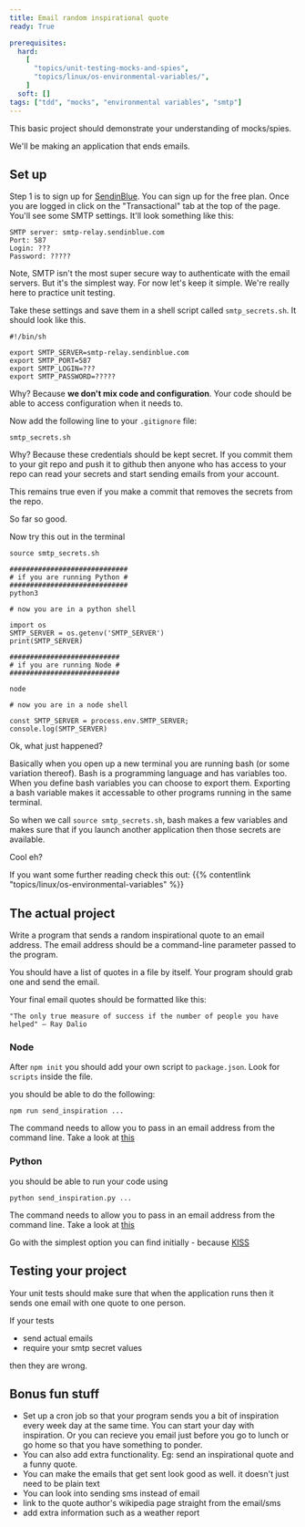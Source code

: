 ```yaml
---
title: Email random inspirational quote
ready: True

prerequisites:
  hard:
    [
      "topics/unit-testing-mocks-and-spies",
      "topics/linux/os-environmental-variables/",
    ]
  soft: []
tags: ["tdd", "mocks", "environmental variables", "smtp"]
---
```


This basic project should demonstrate your understanding of mocks/spies.

We'll be making an application that ends emails.

## Set up

Step 1 is to sign up for [SendinBlue](https://www.sendinblue.com/). You can sign up for the free plan. Once you are logged in click on the "Transactional" tab at the top of the page. You'll see some SMTP settings. It'll look something like this:

```
SMTP server: smtp-relay.sendinblue.com
Port: 587
Login: ???
Password: ?????
```

Note, SMTP isn't the most super secure way to authenticate with the email servers. But it's the simplest way. For now let's keep it simple. We're really here to practice unit testing.

Take these settings and save them in a shell script called `smtp_secrets.sh`. It should look like this.

```
#!/bin/sh

export SMTP_SERVER=smtp-relay.sendinblue.com
export SMTP_PORT=587
export SMTP_LOGIN=???
export SMTP_PASSWORD=?????
```

Why? Because **we don't mix code and configuration**. Your code should be able to access configuration when it needs to.

Now add the following line to your `.gitignore` file:

```
smtp_secrets.sh
```

Why? Because these credentials should be kept secret. If you commit them to your git repo and push it to github then anyone who has access to your repo can read your secrets and start sending emails from your account.

This remains true even if you make a commit that removes the secrets from the repo.

So far so good.

Now try this out in the terminal

```
source smtp_secrets.sh

#############################
# if you are running Python #
#############################
python3

# now you are in a python shell

import os
SMTP_SERVER = os.getenv('SMTP_SERVER')
print(SMTP_SERVER)

###########################
# if you are running Node #
###########################

node

# now you are in a node shell

const SMTP_SERVER = process.env.SMTP_SERVER;
console.log(SMTP_SERVER)
```

Ok, what just happened?

Basically when you open up a new terminal you are running bash (or some variation thereof). Bash is a programming language and has variables too. When you define bash variables you can choose to export them. Exporting a bash variable makes it accessable to other programs running in the same terminal.

So when we call `source smtp_secrets.sh`, bash makes a few variables and makes sure that if you launch another application then those secrets are available.

Cool eh?

If you want some further reading check this out: {{% contentlink "topics/linux/os-environmental-variables" %}}

## The actual project

Write a program that sends a random inspirational quote to an email address. The email address should be a command-line parameter passed to the program.

You should have a list of quotes in a file by itself. Your program should grab one and send the email.

Your final email quotes should be formatted like this:

```
"The only true measure of success if the number of people you have helped" — Ray Dalio
```

### Node

After `npm init` you should add your own script to `package.json`. Look for `scripts` inside the file.

you should be able to do the following:

```
npm run send_inspiration ...
```

The command needs to allow you to pass in an email address from the command line. Take a look at [this](https://stackoverflow.com/questions/11580961/sending-command-line-arguments-to-npm-script)

### Python

you should be able to run your code using

```
python send_inspiration.py ...
```

The command needs to allow you to pass in an email address from the command line. Take a look at [this](https://stackoverflow.com/questions/1009860/how-to-read-process-command-line-arguments)

Go with the simplest option you can find initially - because [KISS](https://en.wikipedia.org/wiki/KISS_principle)

## Testing your project

Your unit tests should make sure that when the application runs then it sends one email with one quote to one person.

If your tests

- send actual emails
- require your smtp secret values

then they are wrong.

## Bonus fun stuff

- Set up a cron job so that your program sends you a bit of inspiration every week day at the same time. You can start your day with inspiration. Or you can recieve you email just before you go to lunch or go home so that you have something to ponder.
- You can also add extra functionality. Eg: send an inspirational quote and a funny quote.
- You can make the emails that get sent look good as well. it doesn't just need to be plain text
- You can look into sending sms instead of email
- link to the quote author's wikipedia page straight from the email/sms
- add extra information such as a weather report
